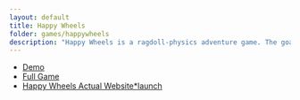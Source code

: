 ```yaml
---
layout: default
title: Happy Wheels
folder: games/happywheels
description: "Happy Wheels is a ragdoll-physics adventure game. The goal is to get to the finish line without getting killed."
---
```


* [Demo](demo/)
* [Full Game](fullgame/)
* [Happy Wheels Actual Website*<span class="material-icons">launch</span>](https://totaljerkface.com/happy_wheels.tjf)
